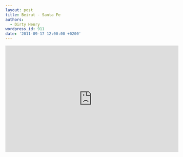 ```yaml
---
layout: post
title: Beirut - Santa Fe
authors:
  - Dirty Henry
wordpress_id: 911
date: '2011-09-17 12:00:00 +0200'
---
```

<iframe width="540" height="333" src="http://www.youtube.com/embed/AlwDbdiaAvI" frameborder="0" allowfullscreen></iframe>
